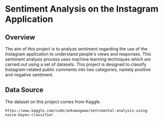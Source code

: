 
# Sentiment Analysis on the Instagram Application 

## Overview
The aim of this project is to analyze sentiment regarding the use of the Instagram  application to understand people's views and responses. This sentiment analysis process uses machine learning techniques which are carried out using a set of datasets. This project is designed to classify Instagram-related public comments into two categories, namely positive and negative sentiment.

## Data Source
The dataset on this project comes from Kaggle.
    
    https://www.kaggle.com/code/ankumagawa/sentimental-analysis-using-naive-bayes-classifier